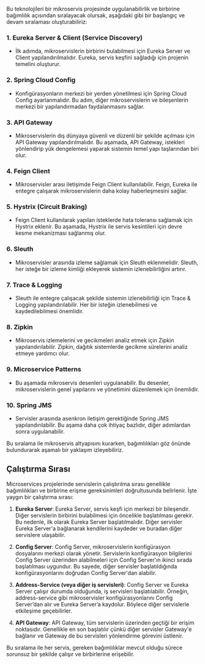 Bu teknolojileri bir mikroservis projesinde uygulanabilirlik ve birbirine bağımlılık açısından sıralayacak olursak, aşağıdaki gibi bir başlangıç ve devam sıralaması oluşturabiliriz:

### 1. **Eureka Server & Client (Service Discovery)**
- İlk adımda, mikroservislerin birbirini bulabilmesi için Eureka Server ve Client yapılandırılmalıdır. Eureka, servis keşfini sağladığı için projenin temelini oluşturur.

### 2. **Spring Cloud Config**
- Konfigürasyonların merkezi bir yerden yönetilmesi için Spring Cloud Config ayarlanmalıdır. Bu adım, diğer mikroservislerin ve bileşenlerin merkezi bir yapılandırmadan faydalanmasını sağlar.

### 3. **API Gateway**
- Mikroservislerin dış dünyaya güvenli ve düzenli bir şekilde açılması için API Gateway yapılandırılmalıdır. Bu aşamada, API Gateway, istekleri yönlendirip yük dengelemesi yaparak sistemin temel yapı taşlarından biri olur.

### 4. **Feign Client**
- Mikroservisler arası iletişimde Feign Client kullanılabilir. Feign, Eureka ile entegre çalışarak mikroservislerin daha kolay haberleşmesini sağlar.

### 5. **Hystrix (Circuit Braking)**
- Feign Client kullanılarak yapılan isteklerde hata toleransı sağlamak için Hystrix eklenir. Bu aşamada, Hystrix ile servis kesintileri için devre kesme mekanizması sağlanmış olur.

### 6. **Sleuth**
- Mikroservisler arasında izleme sağlamak için Sleuth eklenmelidir. Sleuth, her isteğe bir izleme kimliği ekleyerek sistemin izlenebilirliğini artırır.

### 7. **Trace & Logging**
- Sleuth ile entegre çalışacak şekilde sistemin izlenebilirliği için Trace & Logging yapılandırılabilir. Her bir isteğin izlenebilmesi ve kaydedilebilmesi önemlidir.

### 8. **Zipkin**
- Mikroservis izlemelerini ve gecikmeleri analiz etmek için Zipkin yapılandırılabilir. Zipkin, dağıtık sistemlerde gecikme sürelerini analiz etmeye yardımcı olur.

### 9. **Microservice Patterns**
- Bu aşamada mikroservis desenleri uygulanabilir. Bu desenler, mikroservislerin genel yapılarını ve yönetimini düzenlemek için önemlidir.

### 10. **Spring JMS**
- Servisler arasında asenkron iletişim gerektiğinde Spring JMS yapılandırılabilir. Bu aşama daha çok ihtiyaç bazlıdır, diğer adımlardan sonra uygulanabilir.

Bu sıralama ile mikroservis altyapısını kurarken, bağımlılıkları göz önünde bulundurarak aşamalı bir yaklaşım izleyebiliriz.

## Çalıştırma Sırası
Microservices projelerinde servislerin çalıştırılma sırası genellikle bağımlılıkları ve birbirine erişme gereksinimleri doğrultusunda belirlenir. İşte yaygın bir çalıştırma sırası:

1. **Eureka Server**: Eureka Server, servis keşfi için merkezi bir bileşendir. Diğer servislerin birbirini bulabilmesi için öncelikle başlatılması gerekir. Bu nedenle, ilk olarak Eureka Server başlatılmalıdır. Diğer servisler Eureka Server'a bağlanarak kendilerini kaydeder ve buradan diğer servislere ulaşabilir.

2. **Config Server**: Config Server, mikroservislerin konfigürasyon dosyalarını merkezi olarak yönetir. Servislerin konfigürasyon bilgilerini Config Server üzerinden alabilmeleri için Config Server'ın ikinci sırada başlatılması uygundur. Bu sayede, diğer servisler başlatıldığında konfigürasyonlarını doğrudan Config Server'dan alabilir.

3. **Address-Service (veya diğer iş servisleri)**: Config Server ve Eureka Server çalışır durumda olduğunda, iş servisleri başlatılabilir. Örneğin, address-service gibi mikroservisler konfigürasyonlarını Config Server’dan alır ve Eureka Server’a kaydolur. Böylece diğer servislerle etkileşime geçebilirler.

4. **API Gateway**: API Gateway, tüm servislerin üzerinden geçtiği bir erişim noktasıdır. Genellikle en son başlatılır çünkü diğer servisler Gateway'e bağlanır ve Gateway de bu servisleri yönlendirme görevini üstlenir.

Bu sıralama ile her servis, gereken bağımlılıklar mevcut olduğu sürece sorunsuz bir şekilde çalışır ve birbirlerine erişebilir.